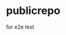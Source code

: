 # publicrepo
for e2e test

































































































































































































































































































































































































































































































































































































































































































































































































































































































































































































































































































































































































































































































































































































































































































































































































































































































































































































































































































































































































































































































































































































































































































































































































































































































































































































































































































































































































































































































